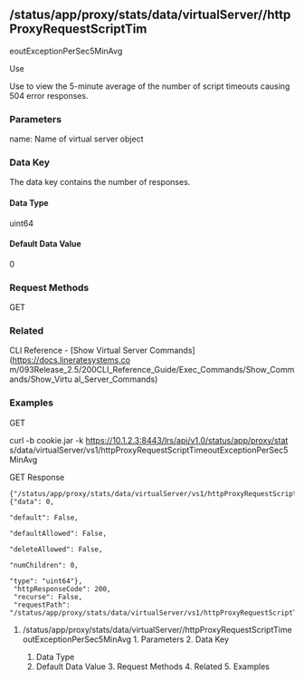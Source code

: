 ## /status/app/proxy/stats/data/virtualServer/<name>/httpProxyRequestScriptTim
eoutExceptionPerSec5MinAvg

Use

Use to view the 5-minute average of the number of script timeouts causing 504
error responses.

### Parameters

name: Name of virtual server object

### Data Key

The data key contains the number of responses.

#### Data Type

uint64

#### Default Data Value

0

### Request Methods

GET

### Related

CLI Reference - [Show Virtual Server Commands](https://docs.lineratesystems.co
m/093Release_2.5/200CLI_Reference_Guide/Exec_Commands/Show_Commands/Show_Virtu
al_Server_Commands)

### Examples

GET

curl -b cookie.jar -k https://10.1.2.3:8443/lrs/api/v1.0/status/app/proxy/stat
s/data/virtualServer/vs1/httpProxyRequestScriptTimeoutExceptionPerSec5MinAvg

GET Response

    
    {"/status/app/proxy/stats/data/virtualServer/vs1/httpProxyRequestScriptTimeoutExceptionPerSec5MinAvg": {"data": 0,
                                                                                                               "default": False,
                                                                                                               "defaultAllowed": False,
                                                                                                               "deleteAllowed": False,
                                                                                                               "numChildren": 0,
                                                                                                               "type": "uint64"},
     "httpResponseCode": 200,
     "recurse": False,
     "requestPath": "/status/app/proxy/stats/data/virtualServer/vs1/httpProxyRequestScriptTimeoutExceptionPerSec5MinAvg"}
    

  1. /status/app/proxy/stats/data/virtualServer/<name>/httpProxyRequestScriptTimeoutExceptionPerSec5MinAvg
    1. Parameters
    2. Data Key
      1. Data Type
      2. Default Data Value
    3. Request Methods
    4. Related
    5. Examples


